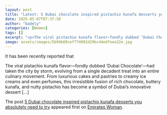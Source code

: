 ```yaml
---
layout: post
title: "Latest: 5 Dubai chocolate inspired pistachio kunafa desserts you absolutely need to try"
date: 2025-05-07T07:37:58
author: "badely"
categories: [Women]
tags: []
excerpt: "<p>The viral pistachio kunafa flavor—fondly dubbed ‘Dubai Chocolate’—had taken the city by storm, evolving from a single decadent treat into an entire"
image: assets/images/5b94b69cef774092d29bc44edfeea22e.jpg
---
```


It has been recently reported that <p>The viral pistachio kunafa flavor—fondly dubbed ‘Dubai Chocolate’—had taken the city by storm, evolving from a single decadent treat into an entire culinary movement. From luxurious cakes and pastries to creamy ice creams and even perfumes, this irresistible fusion of rich chocolate, buttery kunafa, and nutty pistachio has become a symbol of Dubai’s innovative dessert [&#8230;]</p>
<p>The post <a href="https://emirateswoman.com/5-dubai-chocolate-pistachio-kunafa-desserts/" rel="nofollow">5 Dubai chocolate inspired pistachio kunafa desserts you absolutely need to try</a> appeared first on <a href="https://emirateswoman.com" rel="nofollow">Emirates Woman</a>.</p>

